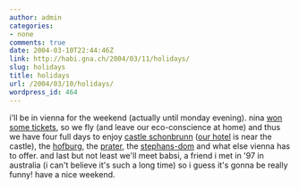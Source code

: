 ```yaml
---
author: admin
categories:
- none
comments: true
date: 2004-03-10T22:44:46Z
link: http://habi.gna.ch/2004/03/11/holidays/
slug: holidays
title: holidays
url: /2004/03/10/holidays/
wordpress_id: 464
---
```


i'll be in vienna for the weekend (actually until monday evening).
nina [won some tickets](http://habi.gna.ch/blog/archives/000195.html), so we fly (and leave our eco-conscience at home) and thus we have four full days to enjoy [castle schonbrunn](http://www.schoenbrunn.at/) ([our hotel](http://lucia-hotel.at/) is near the castle), the [hofburg](http://www.hofburg-wien.at/), the [prater](http://www.wiener-prater.at/), the [stephans-dom](http://www.stephansdom.at/) and what else vienna has to offer.
and last but not least we'll meet babsi, a friend i met in '97 in australia (i can't believe it's such a long time) so i guess it's gonna be really funny!
have a nice weekend.
